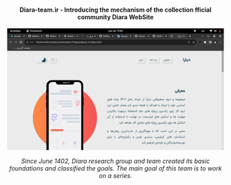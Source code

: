 <div align="center">
<h4>Diara-team.ir -  Introducing the mechanism of the collection fficial community Diara WebSite</h4>
<img src="Screenshot from 2023-06-26 17-59-04.png">
  <p><i>Since June 1402, Diara research group and team created its basic foundations and classified the goals. The main goal of this team is to work on a series.
</i></p>
</div>
